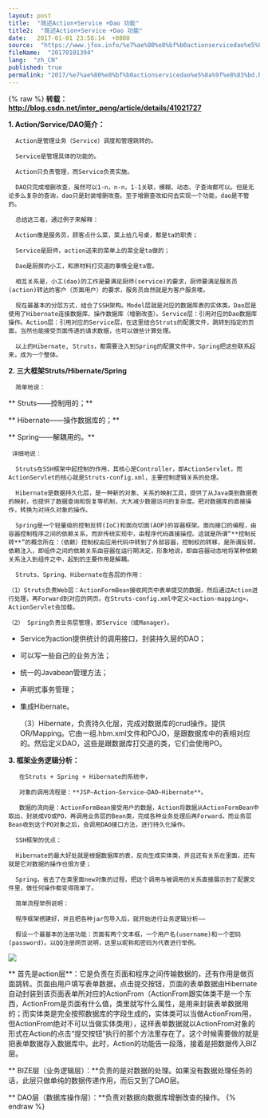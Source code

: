 ```yaml
---
layout: post
title:  "简述Action+Service +Dao 功能"
title2:  "简述Action+Service +Dao 功能"
date:   2017-01-01 23:58:14  +0800
source:  "https://www.jfox.info/%e7%ae%80%e8%bf%b0actionservicedao%e5%8a%9f%e8%83%bd.html"
fileName:  "20170101394"
lang:  "zh_CN"
published: true
permalink: "2017/%e7%ae%80%e8%bf%b0actionservicedao%e5%8a%9f%e8%83%bd.html"
---
```

{% raw %}
**转载：http://blog.csdn.net/inter_peng/article/details/41021727**

**1. Action/Service/DAO简介：**

      Action是管理业务（Service）调度和管理跳转的。

      Service是管理具体的功能的。

      Action只负责管理，而Service负责实施。

      DAO只完成增删改查，虽然可以1-n，n-n，1-1关联，模糊、动态、子查询都可以。但是无论多么复杂的查询，dao只是封装增删改查。至于增删查改如何去实现一个功能，dao是不管的。

      总结这三者，通过例子来解释：

      Action像是服务员，顾客点什么菜，菜上给几号桌，都是ta的职责；

      Service是厨师，action送来的菜单上的菜全是ta做的；

      Dao是厨房的小工，和原材料打交道的事情全是ta管。

      相互关系是，小工(dao)的工作是要满足厨师(service)的要求，厨师要满足服务员(action)转达的客户（页面用户）的要求，服务员自然就是为客户服务喽。

      现在最基本的分层方式，结合了SSH架构。Model层就是对应的数据库表的实体类。Dao层是使用了Hibernate连接数据库、操作数据库（增删改查）。Service层：引用对应的Dao数据库操作。Action层：引用对应的Service层，在这里结合Struts的配置文件，跳转到指定的页面，当然也能接受页面传递的请求数据，也可以做些计算处理。

      以上的Hibernate, Struts，都需要注入到Spring的配置文件中，Spring把这些联系起来，成为一个整体。

**2. 三大框架Struts/Hibernate/Spring**

      简单地说：

**     Struts——控制用的；**

**     Hibernate——操作数据库的；**

**     Spring——解耦用的。**

     详细地说：

      Struts在SSH框架中起控制的作用，其核心是Controller，即ActionServlet，而ActionServlet的核心就是Struts-config.xml，主要控制逻辑关系的处理。

      Hibernate是数据持久化层，是一种新的对象、关系的映射工具，提供了从Java类到数据表的映射，也提供了数据查询和恢复等机制，大大减少数据访问的复杂度。把对数据库的直接操作，转换为对持久对象的操作。

      Spring是一个轻量级的控制反转(IoC)和面向切面(AOP)的容器框架。面向接口的编程，由容器控制程序之间的依赖关系，而非传统实现中，由程序代码直接操控。这就是所谓“**控制反转**”的概念所在：（依赖）控制权由应用代码中转到了外部容器，控制权的转移，是所谓反转。依赖注入，即组件之间的依赖关系由容器在运行期决定，形象地说，即由容器动态地将某种依赖关系注入到组件之中，起到的主要作用是解耦。

      Struts、Spring、Hibernate在各层的作用：

    （1）Struts负责Web层：ActionFormBean接收网页中表单提交的数据，然后通过Action进行处理，再Forward到对应的网页。在Struts-config.xml中定义<action-mapping>，ActionServlet会加载。

    （2） Spring负责业务层管理，即Service（或Manager）。

- Service为action提供统计的调用接口，封装持久层的DAO；
- 可以写一些自己的业务方法；
- 统一的Javabean管理方法；
- 声明式事务管理；
- 集成Hibernate。

    （3）Hibernate，负责持久化层，完成对数据库的crud操作。提供OR/Mapping。它由一组.hbm.xml文件和POJO，是跟数据库中的表相对应的。然后定义DAO，这些是跟数据库打交道的类，它们会使用PO。

**3. 框架业务逻辑分析：**

       在Struts + Spring + Hibernate的系统中，

       对象的调用流程是：**JSP—Action—Service—DAO—Hibernate**。

       数据的流向是：ActionFormBean接受用户的数据，Action将数据从ActionFormBean中取出，封装成VO或PO，再调用业务层的Bean类，完成各种业务处理后再Forward。而业务层Bean收到这个PO对象之后，会调用DAO接口方法，进行持久化操作。

      SSH框架的优点：

      Hibernate的最大好处就是根据数据库的表，反向生成实体类，并且还有关系在里面，还有就是它对数据的操作也很方便；

      Spring，省去了在类里面new对象的过程，把这个调用与被调用的关系直接展示到了配置文件里，做任何操作都变得简单了。

      简单流程举例说明：

      程序框架搭建好，并且把各种jar包导入后，就开始进行业务逻辑分析——

      假设一个最基本的注册功能：页面有两个文本框，一个用户名(username)和一个密码(password)。以QQ注册网页说明，这里以昵称和密码为代表进行举例。

![](52a1663.png)

**        首先是action层**：它是负责在页面和程序之间传输数据的，还有作用是做页面跳转。页面由用户填写表单数据，点击提交按钮，页面的表单数据由Hibernate自动封装到该页面表单所对应的ActionFrom（ActionFrom跟实体类不是一个东西，ActionFrom是页面有什么值，类里就写什么属性，是用来封装表单数据用的；而实体类是完全按照数据库的字段生成的，实体类可以当做ActionFrom用，但ActionFrom绝对不可以当做实体类用），这样表单数据就以ActionFrom对象的形式在Action的点击“提交按钮”执行的那个方法里存在了。这个时候需要做的就是把表单数据存入数据库中。此时，Action的功能告一段落，接着是把数据传入BIZ层。

**        BIZE层（业务逻辑层）：**负责的是对数据的处理。如果没有数据处理任务的话，此层只做单纯的数据传递作用，而后又到了DAO层。

**        DAO层（数据库操作层）：**负责对数据向数据库增删改查的操作。
{% endraw %}